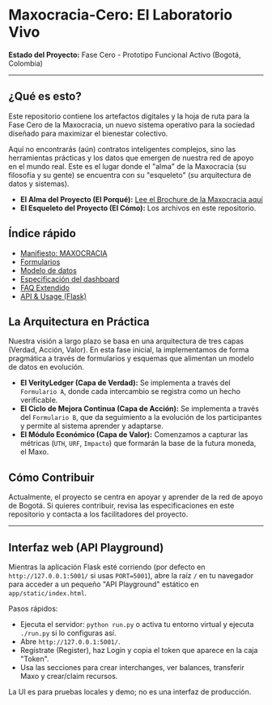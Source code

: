 # Maxocracia-Cero: El Laboratorio Vivo

**Estado del Proyecto:** Fase Cero - Prototipo Funcional Activo (Bogotá, Colombia)

---

## ¿Qué es esto?

Este repositorio contiene los artefactos digitales y la hoja de ruta para la Fase Cero de la Maxocracia, un nuevo sistema operativo para la sociedad diseñado para maximizar el bienestar colectivo.

Aquí no encontrarás (aún) contratos inteligentes complejos, sino las herramientas prácticas y los datos que emergen de nuestra red de apoyo en el mundo real. Este es el lugar donde el "alma" de la Maxocracia (su filosofía y su gente) se encuentra con su "esqueleto" (su arquitectura de datos y sistemas).

- **El Alma del Proyecto (El Porqué):** [Lee el Brochure de la Maxocracia aquí](URL_A_TU_BROCHURE_CUANDO_LO_SUBAS)
- **El Esqueleto del Proyecto (El Cómo):** Los archivos en este repositorio.

## Índice rápido

- [Manifiesto: MAXOCRACIA](docs/MAXOCRACIA_MANIFIESTO.md)
- [Formularios](formularios/)
- [Modelo de datos](data-model/)
- [Especificación del dashboard](dashboard-spec/)
- [FAQ Extendido](docs/FAQ_EXTENDIDO.md)
- [API & Usage (Flask)](docs/API.md)

## La Arquitectura en Práctica

Nuestra visión a largo plazo se basa en una arquitectura de tres capas (Verdad, Acción, Valor). En esta fase inicial, la implementamos de forma pragmática a través de formularios y esquemas que alimentan un modelo de datos en evolución.

- **El VerityLedger (Capa de Verdad):** Se implementa a través del `Formulario A`, donde cada intercambio se registra como un hecho verificable.
- **El Ciclo de Mejora Continua (Capa de Acción):** Se implementa a través del `Formulario B`, que da seguimiento a la evolución de los participantes y permite al sistema aprender y adaptarse.
- **El Módulo Económico (Capa de Valor):** Comenzamos a capturar las métricas (`UTH`, `URF`, `Impacto`) que formarán la base de la futura moneda, el Maxo.

## Cómo Contribuir

Actualmente, el proyecto se centra en apoyar y aprender de la red de apoyo de Bogotá. Si quieres contribuir, revisa las especificaciones en este repositorio y contacta a los facilitadores del proyecto.

---

## Interfaz web (API Playground)

Mientras la aplicación Flask esté corriendo (por defecto en `http://127.0.0.1:5001/` si usas `PORT=5001`), abre la raíz `/` en tu navegador para acceder a un pequeño "API Playground" estático en `app/static/index.html`.

Pasos rápidos:
- Ejecuta el servidor: `python run.py` o activa tu entorno virtual y ejecuta `./run.py` si lo configuras así.
- Abre `http://127.0.0.1:5001/`.
- Regístrate (Register), haz Login y copia el token que aparece en la caja "Token".
- Usa las secciones para crear interchanges, ver balances, transferir Maxo y crear/claim recursos.

La UI es para pruebas locales y demo; no es una interfaz de producción.
